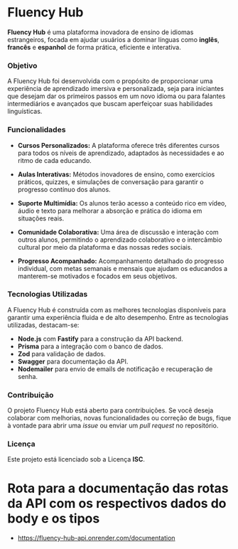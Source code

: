 # Fluency Hub

**Fluency Hub** é uma plataforma inovadora de ensino de idiomas estrangeiros, focada em ajudar usuários a dominar línguas como **inglês**, **francês** e **espanhol** de forma prática, eficiente e interativa. 

### Objetivo

A Fluency Hub foi desenvolvida com o propósito de proporcionar uma experiência de aprendizado imersiva e personalizada, seja para iniciantes que desejam dar os primeiros passos em um novo idioma ou para falantes intermediários e avançados que buscam aperfeiçoar suas habilidades linguísticas.

### Funcionalidades

- **Cursos Personalizados:** A plataforma oferece três diferentes cursos para todos os níveis de aprendizado, adaptados às necessidades e ao ritmo de cada educando.
  
- **Aulas Interativas:** Métodos inovadores de ensino, como exercícios práticos, quizzes, e simulações de conversação para garantir o progresso contínuo dos alunos.

- **Suporte Multimídia:** Os alunos terão acesso a conteúdo rico em vídeo, áudio e texto para melhorar a absorção e prática do idioma em situações reais.

- **Comunidade Colaborativa:** Uma área de discussão e interação com outros alunos, permitindo o aprendizado colaborativo e o intercâmbio cultural por meio da plataforma e das nossas redes sociais.

- **Progresso Acompanhado:** Acompanhamento detalhado do progresso individual, com metas semanais e mensais que ajudam os educandos a manterem-se motivados e focados em seus objetivos.

### Tecnologias Utilizadas

A Fluency Hub é construída com as melhores tecnologias disponíveis para garantir uma experiência fluida e de alto desempenho. Entre as tecnologias utilizadas, destacam-se:

- **Node.js** com **Fastify** para a construção da API backend.
- **Prisma** para a integração com o banco de dados.
- **Zod** para validação de dados.
- **Swagger** para documentação da API.
- **Nodemailer** para envio de emails de notificação e recuperação de senha.
  
### Contribuição

O projeto Fluency Hub está aberto para contribuições. Se você deseja colaborar com melhorias, novas funcionalidades ou correção de bugs, fique à vontade para abrir uma _issue_ ou enviar um _pull request_ no repositório.

### Licença

Este projeto está licenciado sob a Licença **ISC**.


# Rota para a documentação das rotas da API com os respectivos dados  do body e os tipos
- https://fluency-hub-api.onrender.com/documentation